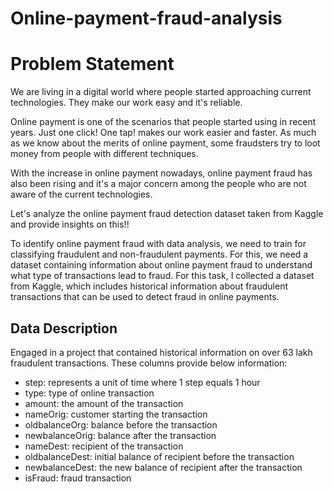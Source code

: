 # Online-payment-fraud-analysis

# Problem Statement
We are living in a digital world where people started approaching current technologies. They make our work easy and it's reliable.

Online payment is one of the scenarios that people started using in recent years. Just one click! One tap! makes our work easier and faster. As much as we know about the merits of online payment, some fraudsters try to loot money from people with different techniques.

With the increase in online payment nowadays, online payment fraud has also been rising and it's a major concern among the people who are not aware of the current technologies.

Let's analyze the online payment fraud detection dataset taken from Kaggle and provide insights on this!!

To identify online payment fraud with data analysis, we need to train for classifying fraudulent and non-fraudulent payments. For this, we need a dataset containing information about online payment fraud to understand what type of transactions lead to fraud. For this task, I collected a dataset from Kaggle, which includes historical information about fraudulent transactions that can be used to detect fraud in online payments.

## Data Description
Engaged in a project that contained historical information on over 63 lakh fraudulent transactions. These columns provide below information:
- step: represents a unit of time where 1 step equals 1 hour
- type: type of online transaction
- amount: the amount of the transaction
- nameOrig: customer starting the transaction
- oldbalanceOrg: balance before the transaction
- newbalanceOrig: balance after the transaction
- nameDest: recipient of the transaction
- oldbalanceDest: initial balance of recipient before the transaction
- newbalanceDest: the new balance of recipient after the transaction
- isFraud: fraud transaction



